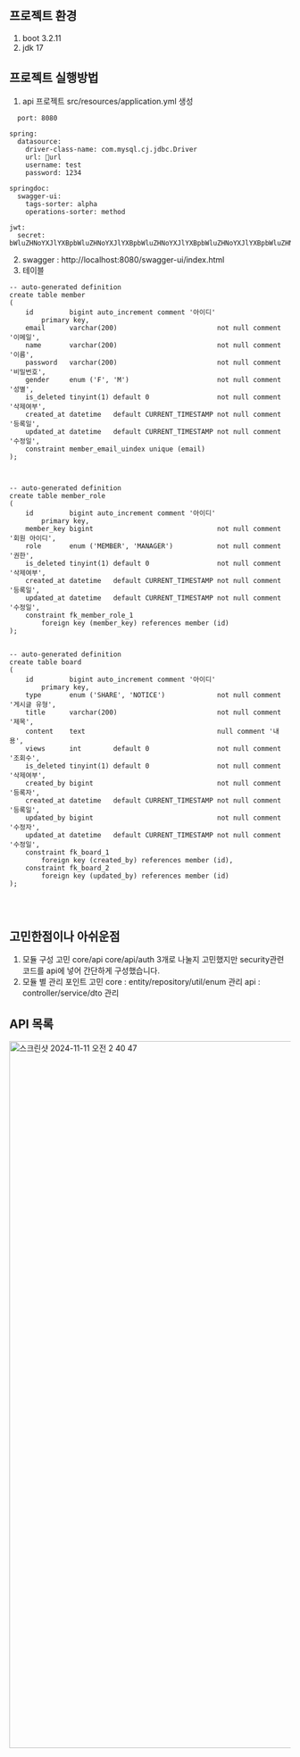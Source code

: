 ## 프로젝트 환경
1. boot 3.2.11
2. jdk 17

## 프로젝트 실행방법 
1. api 프로젝트 src/resources/application.yml 생성
```server:
  port: 8080

spring:
  datasource:
    driver-class-name: com.mysql.cj.jdbc.Driver
    url: url
    username: test
    password: 1234

springdoc:
  swagger-ui:
    tags-sorter: alpha
    operations-sorter: method

jwt:
  secret: bWluZHNoYXJlYXBpbWluZHNoYXJlYXBpbWluZHNoYXJlYXBpbWluZHNoYXJlYXBpbWluZHNoYXJlYXBp
```

2. swagger : http://localhost:8080/swagger-ui/index.html
3. 테이블
```
-- auto-generated definition
create table member
(
    id         bigint auto_increment comment '아이디'
        primary key,
    email      varchar(200)                         not null comment '이메일',
    name       varchar(200)                         not null comment '이름',
    password   varchar(200)                         not null comment '비밀번호',
    gender     enum ('F', 'M')                      not null comment '성별',
    is_deleted tinyint(1) default 0                 not null comment '삭제여부',
    created_at datetime   default CURRENT_TIMESTAMP not null comment '등록일',
    updated_at datetime   default CURRENT_TIMESTAMP not null comment '수정일',
    constraint member_email_uindex unique (email)
);



-- auto-generated definition
create table member_role
(
    id         bigint auto_increment comment '아이디'
        primary key,
    member_key bigint                               not null comment '회원 아이디',
    role       enum ('MEMBER', 'MANAGER')           not null comment '권한',
    is_deleted tinyint(1) default 0                 not null comment '삭제여부',
    created_at datetime   default CURRENT_TIMESTAMP not null comment '등록일',
    updated_at datetime   default CURRENT_TIMESTAMP not null comment '수정일',
    constraint fk_member_role_1
        foreign key (member_key) references member (id)
);


-- auto-generated definition
create table board
(
    id         bigint auto_increment comment '아이디'
        primary key,
    type       enum ('SHARE', 'NOTICE')             not null comment '게시글 유형',
    title      varchar(200)                         not null comment '제목',
    content    text                                 null comment '내용',
    views      int        default 0                 not null comment '조회수',
    is_deleted tinyint(1) default 0                 not null comment '삭제여부',
    created_by bigint                               not null comment '등록자',
    created_at datetime   default CURRENT_TIMESTAMP not null comment '등록일',
    updated_by bigint                               not null comment '수정자',
    updated_at datetime   default CURRENT_TIMESTAMP not null comment '수정일',
    constraint fk_board_1
        foreign key (created_by) references member (id),
    constraint fk_board_2
        foreign key (updated_by) references member (id)
);




```

## 고민한점이나 아쉬운점 
1. 모듈 구성 고민
   core/api core/api/auth 3개로 나눌지 고민했지만 security관련 코드를 api에 넣어 간단하게 구성했습니다.
2. 모듈 별 관리 포인트 고민
   core : entity/repository/util/enum 관리
   api : controller/service/dto 관리

## API 목록
<img width="1267" alt="스크린샷 2024-11-11 오전 2 40 47" src="https://github.com/user-attachments/assets/e6546f86-ddf4-44ff-bc7e-eb6c26f7e186">
